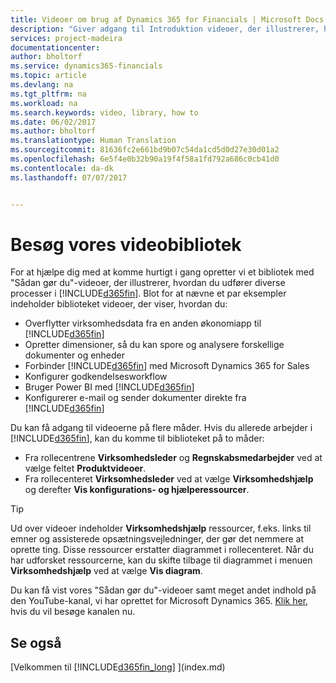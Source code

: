 ```yaml
---
title: Videoer om brug af Dynamics 365 for Financials | Microsoft Docs
description: "Giver adgang til Introduktion videoer, der illustrerer, hvordan du udfører almindelige opgaver."
services: project-madeira
documentationcenter: 
author: bholtorf
ms.service: dynamics365-financials
ms.topic: article
ms.devlang: na
ms.tgt_pltfrm: na
ms.workload: na
ms.search.keywords: video, library, how to
ms.date: 06/02/2017
ms.author: bholtorf
ms.translationtype: Human Translation
ms.sourcegitcommit: 81636fc2e661bd9b07c54da1cd5d0d27e30d01a2
ms.openlocfilehash: 6e5f4e0b32b90a19f4f58a1fd792a686c0cb41d0
ms.contentlocale: da-dk
ms.lasthandoff: 07/07/2017


---
```

# <a name="visit-our-video-library"></a>Besøg vores videobibliotek
For at hjælpe dig med at komme hurtigt i gang opretter vi et bibliotek med "Sådan gør du"-videoer, der illustrerer, hvordan du udfører diverse processer i [!INCLUDE[d365fin](includes/d365fin_md.md)]. Blot for at nævne et par eksempler indeholder biblioteket videoer, der viser, hvordan du:  

* Overflytter virksomhedsdata fra en anden økonomiapp til [!INCLUDE[d365fin](includes/d365fin_md.md)]  
* Opretter dimensioner, så du kan spore og analysere forskellige dokumenter og enheder
* Forbinder [!INCLUDE[d365fin](includes/d365fin_md.md)] med Microsoft Dynamics 365 for Sales
* Konfigurer godkendelsesworkflow  
* Bruger Power BI med [!INCLUDE[d365fin](includes/d365fin_md.md)]  
* Konfigurerer e-mail og sender dokumenter direkte fra [!INCLUDE[d365fin](includes/d365fin_md.md)]  

Du kan få adgang til videoerne på flere måder. Hvis du allerede arbejder i [!INCLUDE[d365fin](includes/d365fin_md.md)], kan du komme til biblioteket på to måder:

* Fra rollecentrene **Virksomhedsleder** og **Regnskabsmedarbejder** ved at vælge feltet **Produktvideoer**.  
* Fra rollecenteret **Virksomhedsleder** ved at vælge **Virksomhedshjælp** og derefter **Vis konfigurations- og hjælperessourcer**.  

> [!Tip]  
> Ud over videoer indeholder **Virksomhedshjælp** ressourcer, f.eks. links til emner og assisterede opsætningsvejledninger, der gør det nemmere at oprette ting. Disse ressourcer erstatter diagrammet i rollecenteret. Når du har udforsket ressourcerne, kan du skifte tilbage til diagrammet i menuen **Virksomhedshjælp** ved at vælge **Vis diagram**.  
  
Du kan få vist vores "Sådan gør du"-videoer samt meget andet indhold på den YouTube-kanal, vi har oprettet for Microsoft Dynamics 365. [Klik her](https://go.microsoft.com/fwlink/?linkid=851533), hvis du vil besøge kanalen nu.

## <a name="see-also"></a>Se også
[Velkommen til [!INCLUDE[d365fin_long](includes/d365fin_long_md.md)] ](index.md)

